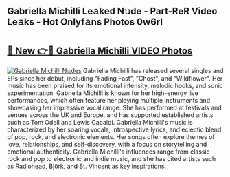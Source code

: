 ## Gabriella Michilli Le𝚊ked N𝚞de - Part-ReR Video Le𝚊ks - Hot Onlyf𝚊ns Photos 0w6rl

# <h2><a href="http://ac37765.deff.icu/?id=Gabriella+Michilli">🔗 New 👉🔴 Gabriella Michilli VIDEO Photos</a></h2>

[![Gabriella Michilli N𝚞des](https://i.imgur.com/rIISA9y.gif)](http://ac37765.deff.icu/?id=Gabriella+Michilli)
Gabriella Michilli has released several singles and EPs since her debut, including "Fading Fast", "Ghost", and "Wildflower". Her music has been praised for its emotional intensity, melodic hooks, and sonic experimentation. Gabriella Michilli is known for her high-energy live performances, which often feature her playing multiple instruments and showcasing her impressive vocal range. She has performed at festivals and venues across the UK and Europe, and has supported established artists such as Tom Odell and Lewis Capaldi. Gabriella Michilli's music is characterized by her soaring vocals, introspective lyrics, and eclectic blend of pop, rock, and electronic elements. Her songs often explore themes of love, relationships, and self-discovery, with a focus on storytelling and emotional authenticity. Gabriella Michilli's influences range from classic rock and pop to electronic and indie music, and she has cited artists such as Radiohead, Björk, and St. Vincent as key inspirations.
